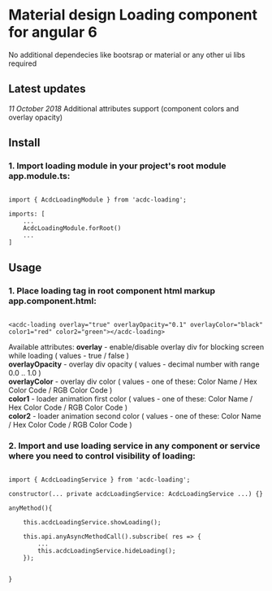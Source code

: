 
# Material design Loading component for angular 6

No additional dependecies like bootsrap or material or any other ui libs required


## Latest updates

*11 October 2018* Additional attributes support (component colors and overlay opacity)

## Install

### 1. Import loading module in your project's root module app.module.ts:
```

import { AcdcLoadingModule } from 'acdc-loading';

imports: [
    ...
    AcdcLoadingModule.forRoot()
    ...
]

```


## Usage

### 1. Place loading tag in root component html markup app.component.html:
```

<acdc-loading overlay="true" overlayOpacity="0.1" overlayColor="black" color1="red" color2="green"></acdc-loading>

```
Available attributes:
**overlay** - enable/disable overlay div for blocking screen while loading ( values - true / false ) <br />
**overlayOpacity** - overlay div opacity ( values - decimal number with range 0.0 .. 1.0 ) <br />
**overlayColor** - overlay div color ( values - one of these: Color Name / Hex Color Code / RGB Color Code ) <br />
**color1** - loader animation first color ( values - one of these: Color Name / Hex Color Code / RGB Color Code ) <br />
**color2** - loader animation second color ( values - one of these: Color Name / Hex Color Code / RGB Color Code ) <br />

### 2. Import and use loading service in any component or service where you need to control visibility of loading:
```

import { AcdcLoadingService } from 'acdc-loading';

constructor(... private acdcLoadingService: AcdcLoadingService ...) {}

anyMethod(){

	this.acdcLoadingService.showLoading();

	this.api.anyAsyncMethodCall().subscribe( res => {
		...
		this.acdcLoadingService.hideLoading();
	});

	
}

```
